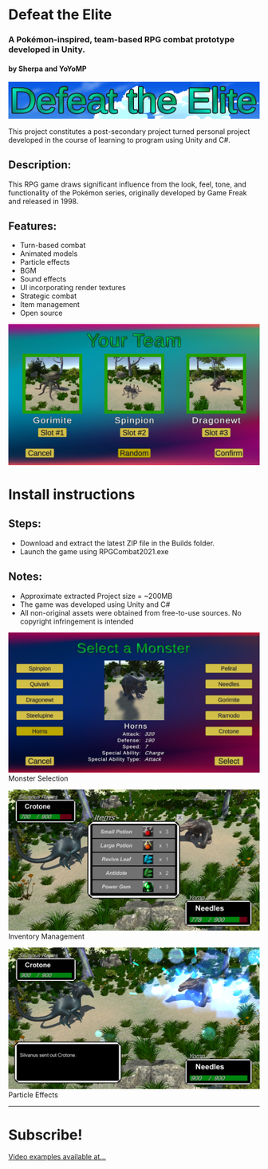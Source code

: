 # Defeat the Elite
### A Pokémon-inspired, team-based RPG combat prototype developed in Unity.
#### by Sherpa and YoYoMP


![alt text](https://raw.githubusercontent.com/sherpa-code/Defeat_The_Elite/main/Screenshots/screen_title.PNG "Title")


This project constitutes a post-secondary project turned personal project developed in the course of learning to program using Unity and C#.

## Description:
This RPG game draws significant influence from the look, feel, tone, and functionality of the Pokémon series, originally developed by Game Freak and released in 1998.

## Features:
- Turn-based combat
- Animated models
- Particle effects
- BGM
- Sound effects
- UI incorporating render textures
- Strategic combat
- Item management
- Open source

![alt text](https://raw.githubusercontent.com/sherpa-code/Defeat_The_Elite/main/Screenshots/screen_team1.PNG "Render Textures")

# Install instructions
## Steps:
- Download and extract the latest ZIP file in the Builds folder.
- Launch the game using RPGCombat2021.exe

## Notes:
- Approximate extracted Project size = ~200MB
- The game was developed using Unity and C#
- All non-original assets were obtained from free-to-use sources. No copyright infringement is intended


![alt text](https://raw.githubusercontent.com/sherpa-code/Defeat_The_Elite/main/Screenshots/screen_team2.PNG "Monster Selection")
Monster Selection


![alt text](https://raw.githubusercontent.com/sherpa-code/Defeat_The_Elite/main/Screenshots/screen_combat.png "Inventory Management")
Inventory Management


![alt text](https://raw.githubusercontent.com/sherpa-code/Defeat_The_Elite/main/Screenshots/screen_enemyCast.png "Particle Effects")
Particle Effects


--------

# Subscribe!
[Video examples available at...](https://www.youtube.com/channel/UC-hVSlAsmEKQ22Vw3jTB6YA/videos "Sherpa-Code YouTube")
